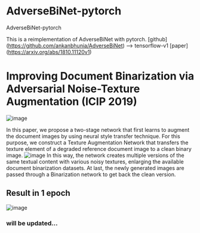 # AdverseBiNet-pytorch
 AdverseBiNet-pytorch

This is a reimplementation of AdverseBiNet with pytorch. 
[github] (https://github.com/ankanbhunia/AdverseBiNet)  --> tensorflow-v1 
[paper] (https://arxiv.org/abs/1810.11120v1)


# Improving Document Binarization via Adversarial Noise-Texture Augmentation (ICIP 2019)
![image](https://user-images.githubusercontent.com/102145595/199649484-7f67c7e8-e09b-4d9f-905a-1b9fe8224357.png)

In this paper, we propose a two-stage network that first learns to augment the document images by using neural style transfer technique. For this purpose, we construct a Texture Augmentation Network that transfers the texture element of a degraded reference document image to a clean binary image.
![image](https://user-images.githubusercontent.com/102145595/199648230-9e47cc9f-3b1b-4e41-83af-c0141f598e12.png)
In this way, the network creates multiple versions of the same textual content with various noisy textures, enlarging the available document binarization datasets. At last, the newly generated images are passed through a Binarization network to get back the clean version.











## Result in 1 epoch 
![image](https://user-images.githubusercontent.com/102145595/199649542-dd84e72c-c5ae-48df-b6f9-70b44caf00a8.png)

### will be updated...
